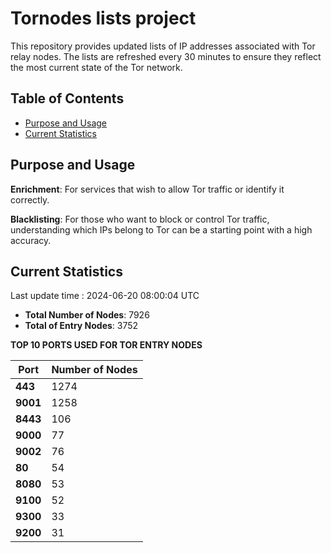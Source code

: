 # Tornodes lists project

This repository provides updated lists of IP addresses associated with Tor relay nodes. The lists are refreshed every 30 minutes to ensure they reflect the most current state of the Tor network.

## Table of Contents

- [Purpose and Usage](#purpose-and-usage)
- [Current Statistics](#current-statistics)


## Purpose and Usage

**Enrichment**: For services that wish to allow Tor traffic or identify it correctly.

**Blacklisting**: For those who want to block or control Tor traffic, understanding which IPs belong to Tor can be a starting point with a high accuracy.

## Current Statistics

Last update time : 2024-06-20 08:00:04 UTC

- **Total Number of Nodes**: 7926
- **Total of Entry Nodes**: 3752

**TOP 10 PORTS USED FOR TOR ENTRY NODES**

| **Port** | **Number of Nodes** |
|------|-----------------|
| **443**   | 1274  |
| **9001**   | 1258  |
| **8443**   | 106  |
| **9000**   | 77  |
| **9002**   | 76  |
| **80**   | 54  |
| **8080**   | 53  |
| **9100**   | 52  |
| **9300**   | 33  |
| **9200**   | 31  |


